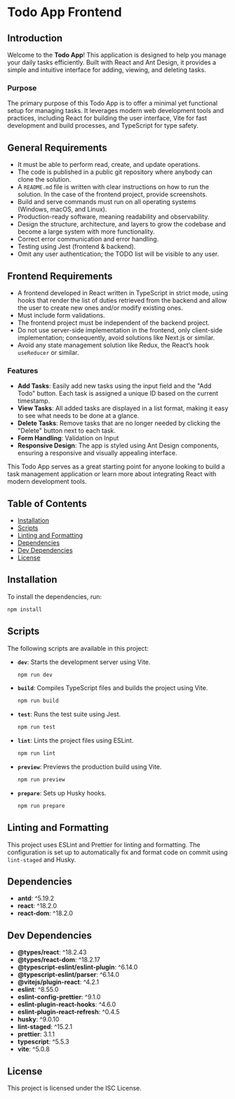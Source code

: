 # Todo App Frontend

## Introduction

Welcome to the **Todo App**! This application is designed to help you manage your daily tasks efficiently. Built with React and Ant Design, it provides a simple and intuitive interface for adding, viewing, and deleting tasks.

### Purpose

The primary purpose of this Todo App is to offer a minimal yet functional setup for managing tasks. It leverages modern web development tools and practices, including React for building the user interface, Vite for fast development and build processes, and TypeScript for type safety.

## General Requirements

- It must be able to perform read, create, and update operations.
- The code is published in a public git repository where anybody can clone the solution.
- A `README.md` file is written with clear instructions on how to run the solution. In the case of the frontend project, provide screenshots.
- Build and serve commands must run on all operating systems (Windows, macOS, and Linux).
- Production-ready software, meaning readability and observability.
- Design the structure, architecture, and layers to grow the codebase and become a large system with more functionality.
- Correct error communication and error handling.
- Testing using Jest (frontend & backend).
- Omit any user authentication; the TODO list will be visible to any user.

## Frontend Requirements

- A frontend developed in React written in TypeScript in strict mode, using hooks that render the list of duties retrieved from the backend and allow the user to create new ones and/or modify existing ones.
- Must include form validations.
- The frontend project must be independent of the backend project.
- Do not use server-side implementation in the frontend, only client-side implementation; consequently, avoid solutions like Next.js or similar.
- Avoid any state management solution like Redux, the React’s hook `useReducer` or similar.


### Features

- **Add Tasks**: Easily add new tasks using the input field and the "Add Todo" button. Each task is assigned a unique ID based on the current timestamp.
- **View Tasks**: All added tasks are displayed in a list format, making it easy to see what needs to be done at a glance.
- **Delete Tasks**: Remove tasks that are no longer needed by clicking the "Delete" button next to each task.
- **Form Handling**: Validation on Input
- **Responsive Design**: The app is styled using Ant Design components, ensuring a responsive and visually appealing interface.

This Todo App serves as a great starting point for anyone looking to build a task management application or learn more about integrating React with modern development tools.

## Table of Contents

- [Installation](#installation)
- [Scripts](#scripts)
- [Linting and Formatting](#linting-and-formatting)
- [Dependencies](#dependencies)
- [Dev Dependencies](#dev-dependencies)
- [License](#license)

## Installation

To install the dependencies, run:

```bash
npm install
```

## Scripts

The following scripts are available in this project:

- **`dev`**: Starts the development server using Vite.
  ```sh
  npm run dev
  ```

- **`build`**: Compiles TypeScript files and builds the project using Vite.
  ```sh
  npm run build
  ```

- **`test`**: Runs the test suite using Jest.
  ```sh
  npm run test
  ```

- **`lint`**: Lints the project files using ESLint.
  ```sh
  npm run lint
  ```

- **`preview`**: Previews the production build using Vite.
  ```sh
  npm run preview
  ```

- **`prepare`**: Sets up Husky hooks.
  ```sh
  npm run prepare
  ```


## Linting and Formatting

This project uses ESLint and Prettier for linting and formatting. The configuration is set up to automatically fix and format code on commit using `lint-staged` and Husky.

## Dependencies

- **antd**: ^5.19.2
- **react**: ^18.2.0
- **react-dom**: ^18.2.0

## Dev Dependencies

- **@types/react**: ^18.2.43
- **@types/react-dom**: ^18.2.17
- **@typescript-eslint/eslint-plugin**: ^6.14.0
- **@typescript-eslint/parser**: ^6.14.0
- **@vitejs/plugin-react**: ^4.2.1
- **eslint**: ^8.55.0
- **eslint-config-prettier**: ^9.1.0
- **eslint-plugin-react-hooks**: ^4.6.0
- **eslint-plugin-react-refresh**: ^0.4.5
- **husky**: ^9.0.10
- **lint-staged**: ^15.2.1
- **prettier**: 3.1.1
- **typescript**: ^5.5.3
- **vite**: ^5.0.8

## License

This project is licensed under the ISC License.
```
